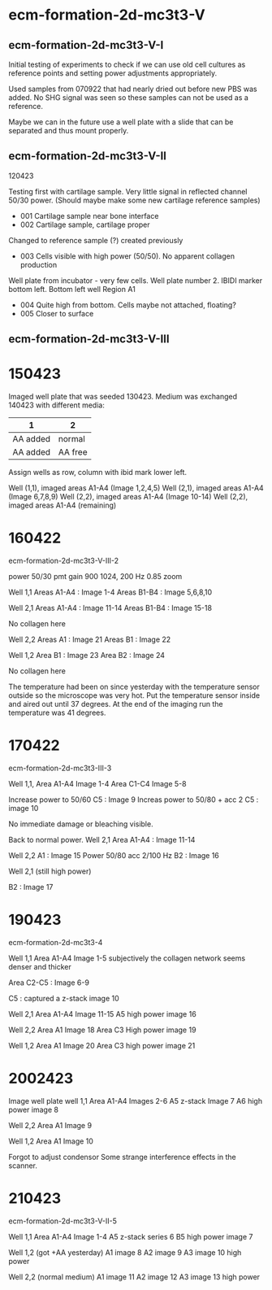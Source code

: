 # ecm-formation-2d-mc3t3-V

## ecm-formation-2d-mc3t3-V-I

Initial testing of experiments to check if we can use old cell cultures as reference points and setting power adjustments appropriately.

Used samples from 070922 that had nearly dried out before new PBS was added. No SHG signal was seen so these samples can not be used as a reference.

Maybe we can in the future use a well plate with a slide that can be separated and thus mount properly.

## ecm-formation-2d-mc3t3-V-II

120423

Testing first with cartilage sample. Very little signal in reflected channel 50/30 power.
(Should maybe make some new cartilage reference samples)

* 001 Cartilage sample near bone interface
* 002 Cartilage sample, cartilage proper

Changed to reference sample (?) created previously

* 003 Cells visible with high power (50/50). No apparent collagen production

Well plate from incubator - very few cells. Well plate number 2.
IBIDI marker bottom left.
Bottom left well
Region A1

* 004 Quite high from bottom. Cells maybe not attached, floating?
* 005 Closer to surface

## ecm-formation-2d-mc3t3-V-III

# 150423

Imaged well plate that was seeded 130423. Medium was exchanged 140423 with different media:

| 1  |  2 | 
|---|---|
| AA added | normal |
| AA added | AA free |

Assign wells as row, column with ibid mark lower left.

Well (1,1), imaged areas A1-A4 (Image 1,2,4,5)
Well (2,1), imaged areas A1-A4 (Image 6,7,8,9)
Well (2,2), imaged areas A1-A4 (Image 10-14)
Well (2,2), imaged areas A1-A4 (remaining)

# 160422

ecm-formation-2d-mc3t3-V-III-2

power 50/30
pmt gain 900
1024, 200 Hz
0.85 zoom

Well 1,1 
Areas A1-A4 : Image 1-4
Areas B1-B4 : Image 5,6,8,10

Well 2,1
Areas A1-A4 : Image 11-14
Areas B1-B4 : Image 15-18

No collagen here

Well 2,2
Areas A1 : Image 21
Areas B1 : Image 22

Well 1,2
Area B1 : Image 23
Area B2 : Image 24

No collagen here

The temperature had been on since yesterday with the temperature sensor outside so the microscope was very hot.
Put the temperature sensor inside and aired out until 37 degrees. At the end of the imaging run the temperature was 41 degrees.

# 170422

ecm-formation-2d-mc3t3-III-3


Well 1,1, 
Area A1-A4 Image 1-4
Area C1-C4 Image 5-8

Increase power to 50/60
C5 : Image 9
Increas power to 50/80 + acc 2
C5 : image 10

No immediate damage or bleaching visible.

Back to normal power.
Well 2,1
Area A1-A4 : Image 11-14

Well 2,2
A1 : Image 15
Power 50/80 acc 2/100 Hz
B2 : Image 16

Well 2,1
(still high power)

B2 : Image 17

# 190423

ecm-formation-2d-mc3t3-4

Well 1,1
Area A1-A4 Image 1-5
subjectively the collagen network seems denser and thicker

Area C2-C5 : Image 6-9

C5 : captured a z-stack image 10

Well 2,1
Area A1-A4 Image 11-15
A5 high power image 16

Well 2,2
Area A1 Image 18
Area C3 High power image 19

Well 1,2
Area A1 Image 20
Area C3 high power image 21

# 2002423

Image well plate
well 1,1
Area A1-A4 Images 2-6
A5 z-stack Image 7
A6 high power image 8

Well 2,2
Area A1 Image 9

Well 1,2
Area A1 Image 10

Forgot to adjust condensor
Some strange interference effects in the scanner.

# 210423

ecm-formation-2d-mc3t3-V-II-5


Well 1,1
Area A1-A4 Image 1-4
A5 z-stack series 6
B5 high power image 7

Well 1,2 (got +AA yesterday)
A1 image 8
A2 image 9
A3 image 10 high power

Well 2,2 (normal medium)
A1 image 11
A2 image 12
A3 image 13 high power
